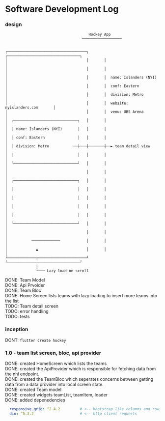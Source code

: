 # Software Development Log

### design
```
                                      Hockey App
                                   ──────────────────


┌────────────────────────────────────┐       ┌─────────────────────────────────┐
│                                    │       │                                 │
│                                    │       │                                 │
│                                    │       │  name: Islanders (NYI)          │
│                                    │       │  conf: Eastern                  │
│                                    │       │  division: Metro                │
│                                    │       │  website: nyislanders.com       │
│                                    │       │  venu: UBS Arena                │
│  ┌─────────────────────────────┐   │       │                                 │
│  │ name: Islanders (NYI)       │   │       │                                 │
│  │ conf: Eastern               │   │       │                                 │
│  │ division: Metro           ──┼───┼───────┼──► team detail view             │
│  │                             │   │       │                                 │
│  └─────────────────────────────┘   │       │                                 │
│                                    │       │                                 │
│  ┌─────────────────────────────┐   │       │                                 │
│  │                             │   │       │                                 │
│  │                             │   │       │                                 │
│  │                             │   │       │                                 │
│  │                             │   │       │                                 │
│  └─────────────────────────────┘   │       │                                 │
│                                    │       │                                 │
│           ─────────────            │       │                                 │
│             ▲                      │       │                                 │
└─────────────┬──────────────────────┘       └─────────────────────────────────┘
              │
              └─── Lazy load on scroll
```


DONE: Team Model <br/>
DONE: Api Prvoider <br/>
DONE: Team Bloc <br/>
DONE: Home Screen lists teams with lazy loading to insert more teams into the list <br/>
TODO: Team detail screen  <br/>
TODO: error handling <br/>
TODO: tests


### inception
DONT: ```flutter create hockey```

### 1.0 - team list screen, bloc, api provider
DONE: created HomeScreen which lists the teams <br/>
DONE: created the ApiProvider which is responsible for fetching data from the nhl endpoint. <br/>
DONE: created the TeamBloc which seperates concerns between getting data from a data provider into local screen state. <br/>
DONE: created Team model <br/>
DONE: created widgets teamList, teamItem, loader <br/>
DONE: added depenedencies
```yaml
  responsive_grid: ^2.4.2         # <-- bootstrap like columns and rows
  dio: ^5.3.2                     # <-- http client requests
```